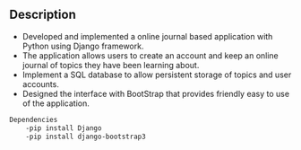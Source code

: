 ## Description
- Developed and implemented a online journal based application with Python using Django framework. 
- The application allows users to create an account and  keep an online journal of topics they have been learning about. 
- Implement a SQL database to allow persistent storage of topics and user accounts. 
- Designed the interface with BootStrap that provides friendly easy to use of the application.


```bash
Dependencies
    -pip install Django
    -pip install django-bootstrap3
```
